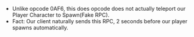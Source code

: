 * Unlike opcode 0AF6, this does opcode does not actually teleport our Player Character to Spawn(Fake RPC).
* Fact: Our client naturally sends this RPC, 2 seconds before our player spawns automatically.